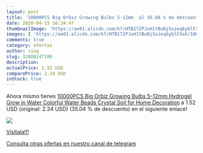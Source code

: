 ```yaml
---
layout: post
title: '10000PCS Big Orbiz Growing Bulbs 5-12mm  al 35.04 % de descuento'
date: 2020-04-15 16:34:47
thumbnailImage: 'https://ae01.alicdn.com/kf/HTB172PJxH1YBuNjSszeq6yblFXaX/10000PCS-Big-Orbiz-Growing-Bulbs-5-12mm-Hydrogel-Grow-in-Water-Colorful-Water-Beads-Crystal-Soil.jpg_350x350._SL200_.jpg'
images: [ 'https://ae01.alicdn.com/kf/HTB172PJxH1YBuNjSszeq6yblFXaX/10000PCS-Big-Orbiz-Growing-Bulbs-5-12mm-Hydrogel-Grow-in-Water-Colorful-Water-Beads-Crystal-Soil.jpg_350x350._SL200_.jpg' ]
comments: true
category: ofertas
author: ring
slug: 32888247100
description:
actualPrice: 1.52 USD
comparePrice: 2.34 USD
inStock: true
---
```


Ahora mismo tienes [10000PCS Big Orbiz Growing Bulbs 5-12mm Hydrogel Grow in Water Colorful Water Beads Crystal Soil for Home Decoration](https://www.amazon.com/dp/32888247100/?tag=redken08-20) a 1.52 USD (original: 2.34 USD) (35.04 %  de descuento) en el siguiente enlace!

[![](https://ae01.alicdn.com/kf/HTB172PJxH1YBuNjSszeq6yblFXaX/10000PCS-Big-Orbiz-Growing-Bulbs-5-12mm-Hydrogel-Grow-in-Water-Colorful-Water-Beads-Crystal-Soil.jpg_350x350._SL200_.jpg)](https://www.amazon.com/dp/32888247100/?tag=redken08-20)

[Visítala!!!](https://www.amazon.com/dp/32888247100/?tag=redken08-20)

[Consulta otras ofertas en nuestro canal de telegram](https://t.me/s/ofertas25)
